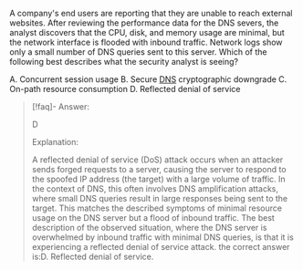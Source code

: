 
A company's end users are reporting that they are unable to reach external websites. After reviewing the performance data for the DNS severs, the analyst discovers that the CPU, disk, and memory usage are minimal, but the network interface is flooded with inbound traffic. Network logs show only a small number of DNS queries sent to this server. Which of the following best describes what the security analyst is seeing? 

A. Concurrent session usage 
B. Secure [DNS](../../../Glossary/DNS.md) cryptographic downgrade 
C. On-path resource consumption 
D. Reflected denial of service

> [!faq]- Answer: 
> 
> D 
> 
> Explanation: 
> 
> A reflected denial of service (DoS) attack occurs when an attacker sends forged requests to a server, causing the server to respond to the spoofed IP address (the target) with a large volume of traffic. In the context of DNS, this often involves DNS amplification attacks, where small DNS queries result in large responses being sent to the target. This matches the described symptoms of minimal resource usage on the DNS server but a flood of inbound traffic. The best description of the observed situation, where the DNS server is overwhelmed by inbound traffic with minimal DNS queries, is that it is experiencing a reflected denial of service attack. the correct answer is:D. Reflected denial of service.

